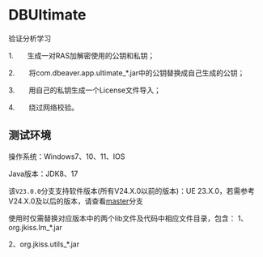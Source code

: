 # DBUltimate

验证分析学习

1.       生成一对RAS加解密使用的公钥和私钥；

2.       将com.dbeaver.app.ultimate_*.jar中的公钥替换成自己生成的公钥；

3.       用自己的私钥生成一个License文件导入；

4.       绕过网络校验。

## 测试环境

操作系统：Windows7、10、11、IOS

Java版本：JDK8、17

该`V23.0.0`分支支持软件版本(所有V24.X.0以前的版本)：UE 23.X.0，若需参考V24.X.0及以后的版本，请查看[master](https://github.com/Jacksx20/DBUltimate_Cracking)分支

使用时仅需替换对应版本中的两个lib文件及代码中相应文件目录，包含：
1、org.jkiss.lm_*.jar

2、org.jkiss.utils_*.jar

